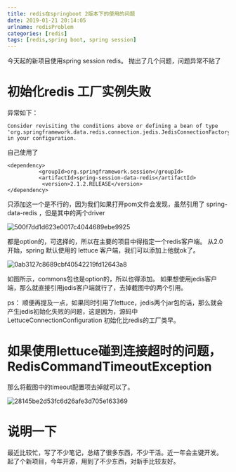 ```yaml
---
title: redis在springboot 2版本下的使用的问题
date: 2019-01-21 20:14:05
urlname: redisProblem
categories: [redis]
tags: [redis,spring boot, spring session]
---
```


今天起的新项目使用spring session redis。
抛出了几个问题，问题异常不贴了
<!--more-->
# 初始化redis 工厂实例失败

异常如下：

```
Consider revisiting the conditions above or defining a bean of type 'org.springframework.data.redis.connection.jedis.JedisConnectionFactory' in your configuration.

```
自己使用了 

```
<dependency>
          <groupId>org.springframework.session</groupId>
          <artifactId>spring-session-data-redis</artifactId>
           <version>2.1.2.RELEASE</version>
</dependency>
```

只添加这一个是不行的，因为我们如果打开pom文件会发现，虽然引用了 spring-data-redis ，但是其中的两个driver 

![500f7dd1d623e0017c4044689ebe9925](https://i.loli.net/2019/11/03/uNI1l75VpcYzbyk.jpg)

都是option的，可选择的，所以在主要的项目中得指定一个redis客户端。
从2.0开始，spring 默认使用的 lettuce 客户端，我们可以添加上他就ok了。

![0ab3127c8689cbf40542219fd12643a8](https://i.loli.net/2019/11/03/Fn5WTOtGZMSmwIR.jpg)

如图所示，commons包也是option的，所以也得添加。
如果想使用jedis客户端，那么就直接引用jedis客户端就行了，去掉截图中的两个引用。

ps：
顺便再提及一点，如果同时引用了lettuce，jedis两个jar包的话，那么就会产生jedis初始化失败的问题，这是因为，源码中 LettuceConnectionConfiguration 初始化比redis的工厂类早。

# 如果使用lettuce碰到连接超时的问题，RedisCommandTimeoutException
那么将截图中的timeout配置项去掉就可以了。

![28145be2d53fc6d26afe3d705e163369](https://i.loli.net/2019/11/03/K7nqGLWjU5aQO1S.jpg)

# 说明一下
最近比较忙，写了不少笔记，总结了很多东西，不少干活。近一年会主键开发。
起了个新项目，今年开源，用到了不少东西，对新手比较友好。

